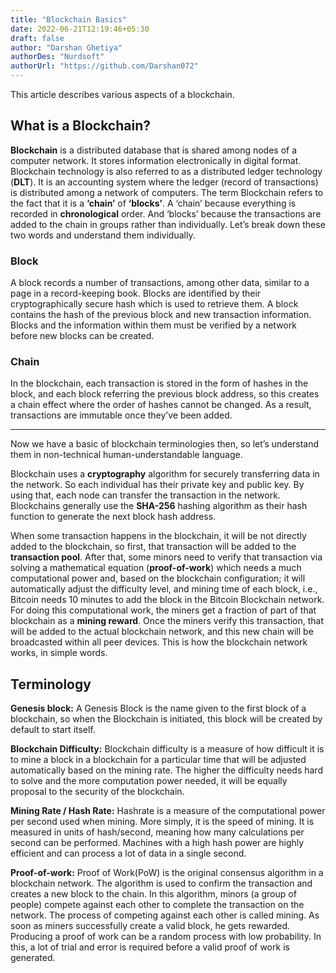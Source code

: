 ```yaml
---
title: "Blockchain Basics"
date: 2022-06-21T12:19:46+05:30
draft: false
author: "Darshan Ghetiya"
authorDes: "Nurdsoft"
authorUrl: "https://github.com/Darshan072"
---
```


This article describes various aspects of a blockchain.

## What is a Blockchain?

**Blockchain** is a distributed database that is shared among nodes of a computer network. It stores information electronically in digital format. Blockchain technology is also referred to as a distributed ledger technology (**DLT**). It is an accounting system where the ledger (record of transactions) is distributed among a network of computers.
The term Blockchain refers to the fact that it is a **‘chain’** of **‘blocks’**. A ‘chain’ because everything is recorded in **chronological** order. And ‘blocks’ because the transactions are added to the chain in groups rather than individually. Let’s break down these two words and understand them individually.

### Block

A block records a number of transactions, among other data, similar to a page in a record-keeping book. Blocks are identified by their cryptographically secure hash which is used to retrieve them. A block contains the hash of the previous block and new transaction information. Blocks and the information within them must be verified by a network before new blocks can be created.

### Chain

In the blockchain, each transaction is stored in the form of hashes in the block, and each block referring the previous block address, so this creates a chain effect where the order of hashes cannot be changed. As a result, transactions are immutable once they’ve been added.

---

Now we have a basic of blockchain terminologies then, so let’s understand them in non-technical human-understandable language.

Blockchain uses a **cryptography** algorithm for securely transferring data in the network. So each individual has their private key and public key. By using that, each node can transfer the transaction in the network. Blockchains generally use the **SHA-256** hashing algorithm as their hash function to generate the next block hash address.

When some transaction happens in the blockchain, it will be not directly added to the blockchain, so first, that transaction will be added to the **transaction pool**. After that, some minors need to verify that transaction via solving a mathematical equation (**proof-of-work**) which needs a much computational power and, based on the blockchain configuration; it will automatically adjust the difficulty level, and mining time of each block, i.e., Bitcoin needs 10 minutes to add the block in the Bitcoin Blockchain network. For doing this computational work, the miners get a fraction of part of that blockchain as a **mining reward**. Once the miners verify this transaction, that will be added to the actual blockchain network, and this new chain will be broadcasted within all peer devices. This is how the blockchain network works, in simple words.

## Terminology

**Genesis block:** A Genesis Block is the name given to the first block of a blockchain, so when the Blockchain is initiated, this block will be created by default to start itself.

**Blockchain Difficulty:** Blockchain difficulty is a measure of how difficult it is to mine a block in a blockchain for a particular time that will be adjusted automatically based on the mining rate. The higher the difficulty needs hard to solve and the more computation power needed, it will be equally proposal to the security of the blockchain.

**Mining Rate / Hash Rate:** Hashrate is a measure of the computational power per second used when mining. More simply, it is the speed of mining. It is measured in units of hash/second, meaning how many calculations per second can be performed. Machines with a high hash power are highly efficient and can process a lot of data in a single second.

**Proof-of-work:** Proof of Work(PoW) is the original consensus algorithm in a blockchain network. The algorithm is used to confirm the transaction and creates a new block to the chain. In this algorithm, minors (a group of people) compete against each other to complete the transaction on the network. The process of competing against each other is called mining. As soon as miners successfully create a valid block, he gets rewarded. Producing a proof of work can be a random process with low probability. In this, a lot of trial and error is required before a valid proof of work is generated.
